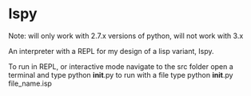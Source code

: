 Ispy
====

Note: will only work with 2.7.x versions of python, will not work with 3.x

An interpreter with a REPL for my design of a lisp variant, Ispy.


To run in REPL, or interactive mode navigate to the src folder open a terminal and type python __init__.py
to run with a file type python __init__.py file_name.isp
